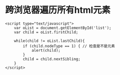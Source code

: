 # 跨浏览器遍历所有html元素 #

	<script type="text/javascript">
		var oList = document.getElementById('list');
		var child = oList.firstChild;

		while(child != oList.lastChild){
			if (child.nodeType == 1) { // 检查是不是元素
				alert(child);
			}
			child = child.nextSibling;
		}
	</script>